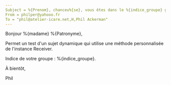 ```yaml
---
Subject = %{Prenom}, chanceu%{se}, vous êtes dans le %{indice_groupe} groupe
From = philper@yahooo.fr
To = "phil@atelier-icare.net,H,Phil Ackerman"
---
```

Bonjour %{madame} %{Patronyme},

Permet un test d'un sujet dynamique qui utilise une méthode personnalisée de l'instance Receiver.

Indice de votre groupe : %{indice_groupe}.

À bientôt,

Phil
